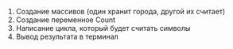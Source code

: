 1) Создание массивов (один хранит города, другой их считает)
2) Создание переменное Count
3) Написание цикла, который будет считать символы
4) Вывод результата в терминал